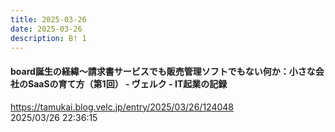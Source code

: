 ```yaml
---
title: 2025-03-26
date: 2025-03-26
description: B! 1
---
```


#### board誕生の経緯〜請求書サービスでも販売管理ソフトでもない何か：小さな会社のSaaSの育て方（第1回） - ヴェルク - IT起業の記録
https://tamukai.blog.velc.jp/entry/2025/03/26/124048<br>
2025/03/26 22:36:15<br>


